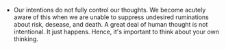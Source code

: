 * Our intentions do not fully control our thoughts. We become acutely aware of this when we are unable to suppress undesired ruminations about risk, desease, and death. A great deal of human thought is not intentional. It just happens. Hence, it's important to think about your own thinking. 